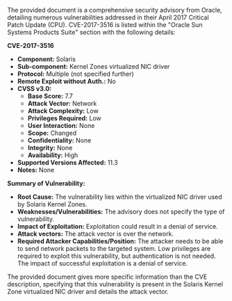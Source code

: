 The provided document is a comprehensive security advisory from Oracle, detailing numerous vulnerabilities addressed in their April 2017 Critical Patch Update (CPU). CVE-2017-3516 is listed within the "Oracle Sun Systems Products Suite" section with the following details:

**CVE-2017-3516**
*   **Component:** Solaris
*   **Sub-component:** Kernel Zones virtualized NIC driver
*   **Protocol:** Multiple (not specified further)
*   **Remote Exploit without Auth.:** No
*   **CVSS v3.0:**
    *   **Base Score:** 7.7
    *   **Attack Vector:** Network
    *   **Attack Complexity:** Low
    *   **Privileges Required:** Low
    *   **User Interaction:** None
    *   **Scope:** Changed
    *   **Confidentiality:** None
    *   **Integrity:** None
    *   **Availability:** High
*   **Supported Versions Affected:** 11.3
*   **Notes:** None

**Summary of Vulnerability:**
- **Root Cause:**  The vulnerability lies within the virtualized NIC driver used by Solaris Kernel Zones.
- **Weaknesses/Vulnerabilities:** The advisory does not specify the type of vulnerability.
-   **Impact of Exploitation:** Exploitation could result in a denial of service.
-   **Attack vectors:** The attack vector is over the network.
-   **Required Attacker Capabilities/Position:** The attacker needs to be able to send network packets to the targeted system. Low privileges are required to exploit this vulnerability, but authentication is not needed. The impact of successful exploitation is a denial of service.

The provided document gives more specific information than the CVE description, specifying that this vulnerability is present in the Solaris Kernel Zone virtualized NIC driver and details the attack vector.